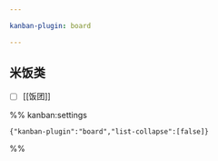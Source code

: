 ```yaml
---

kanban-plugin: board

---
```


## 米饭类

- [ ] [[饭团]]




%% kanban:settings
```
{"kanban-plugin":"board","list-collapse":[false]}
```
%%